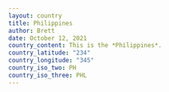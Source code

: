 ```yaml
---
layout: country
title: Philippines
author: Brett
date: October 12, 2021
country_content: This is the *Philippines*.
country_latitude: "234"
country_longitude: "345"
country_iso_two: PH
country_iso_three: PHL
---
```

